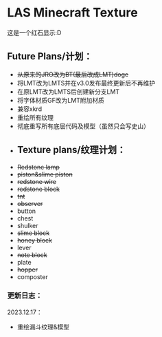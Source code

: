 # LAS Minecraft Texture
这是一个红石显示:D  

## Future Plans/计划：
- ~~从原来的JRO改为BT(最后改成LMT)doge~~
- 将LMT改为LMTS并在v3.0发布最终更新后不再维护
- 在原LMT改为LMTS后创建新分支LMT
- 将字体材质GF改为LMT附加材质
- 兼容xkrd
- 重绘所有纹理
- 彻底重写所有底层代码及模型（虽然只会写史山）
- ## Texture plans/纹理计划：
- ~~Redstone lamp~~
- ~~piston&slime piston~~
- ~~redstone wire~~
- ~~redstone block~~
- ~~tnt~~
- ~~observer~~
- button
- chest
- shulker
- ~~slime block~~
- ~~honey block~~
- lever
- ~~note block~~
- plate
- ~~hopper~~
- composter
### 更新日志：  
2023.12.17：   
- 重绘漏斗纹理&模型
